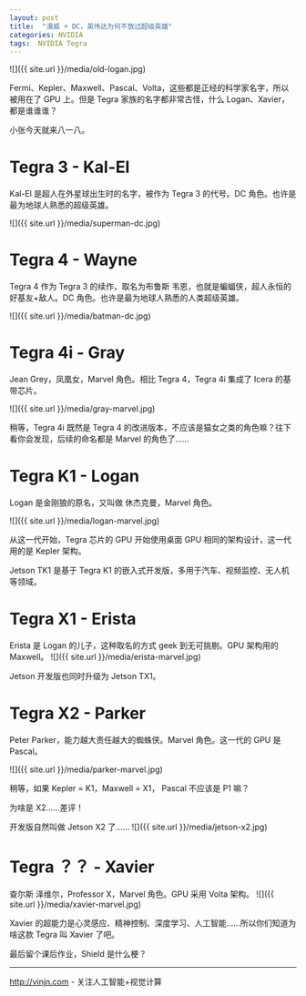 ```yaml
---
layout: post
title:  "漫威 + DC，英伟达为何不放过超级英雄"
categories: NVIDIA
tags:  NVIDIA Tegra
---
```

![]({{ site.url }}/media/old-logan.jpg)

Fermi、Kepler、Maxwell、Pascal、Volta，这些都是正经的科学家名字，所以被用在了 GPU 上。但是 Tegra 家族的名字都非常古怪，什么 Logan、Xavier，都是谁谁谁？

小张今天就来八一八。




Tegra 3 - Kal-El
=
Kal-El 是超人在外星球出生时的名字，被作为 Tegra 3 的代号。DC 角色。也许是最为地球人熟悉的超级英雄。

![]({{ site.url }}/media/superman-dc.jpg)

Tegra 4 - Wayne
=
Tegra 4 作为 Tegra 3 的续作，取名为布鲁斯 韦恩，也就是蝙蝠侠，超人永恒的好基友+敌人。DC 角色。也许是最为地球人熟悉的人类超级英雄。

![]({{ site.url }}/media/batman-dc.jpg)


Tegra 4i - Gray
=
Jean Grey，凤凰女，Marvel 角色。相比 Tegra 4，Tegra 4i 集成了 Icera 的基带芯片。

![]({{ site.url }}/media/gray-marvel.jpg)

稍等，Tegra 4i 既然是 Tegra 4 的改进版本，不应该是猫女之类的角色嘛？往下看你会发现，后续的命名都是 Marvel 的角色了……

Tegra K1 - Logan
=
Logan 是金刚狼的原名，又叫做 休杰克曼，Marvel 角色。

![]({{ site.url }}/media/logan-marvel.jpg)

从这一代开始，Tegra 芯片的 GPU 开始使用桌面 GPU 相同的架构设计，这一代用的是 Kepler 架构。

Jetson TK1 是基于 Tegra K1 的嵌入式开发版，多用于汽车、视频监控、无人机等领域。


Tegra X1 - Erista
=
Erista 是 Logan 的儿子，这种取名的方式 geek 到无可挑剔。GPU 架构用的 Maxwell。
![]({{ site.url }}/media/erista-marvel.jpg)

Jetson 开发版也同时升级为 Jetson TX1。


Tegra X2 - Parker
=
Peter Parker，能力越大责任越大的蜘蛛侠。Marvel 角色。这一代的 GPU 是 Pascal。

![]({{ site.url }}/media/parker-marvel.jpg)


稍等，如果 Kepler = K1，Maxwell = X1， Pascal 不应该是 P1 嘛？

为啥是 X2……差评！

开发版自然叫做 Jetson X2 了……
![]({{ site.url }}/media/jetson-x2.jpg)


Tegra ？？ - Xavier
=
查尔斯 泽维尔，Professor X，Marvel 角色。GPU 采用 Volta 架构。
![]({{ site.url }}/media/xavier-marvel.jpg)


Xavier 的超能力是心灵感应、精神控制、深度学习、人工智能……所以你们知道为啥这款 Tegra 叫 Xavier 了吧。

最后留个课后作业，Shield 是什么梗？


----
http://vinjn.com - 关注人工智能+视觉计算